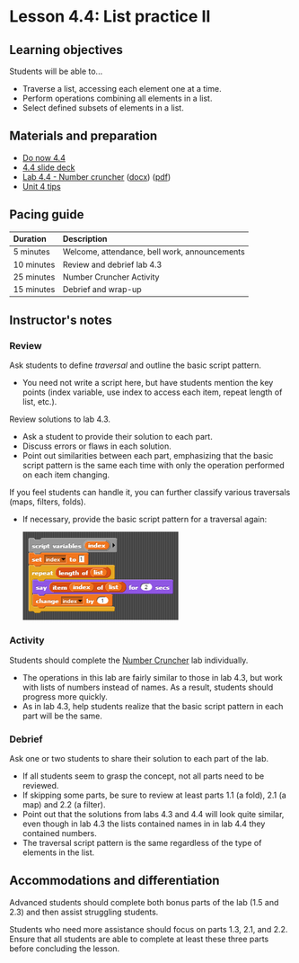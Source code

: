 # Lesson 4.4: List practice II

## Learning objectives

Students will be able to...

* Traverse a list, accessing each element one at a time.
* Perform operations combining all elements in a list.
* Select defined subsets of elements in a list.

## Materials and preparation

* [Do now 4.4](do_now_44.md)
* [4.4 slide deck](https://github.com/TEALSK12/introduction-to-computer-science/raw/master/slidedecks/TEALS%20SNAP%204.4.pptx)
* [Lab 4.4 - Number cruncher](lab_44.md) ([docx](https://github.com/TEALSK12/introduction-to-computer-science/raw/master/Unit%204%20Word/Lab%204.4%20Number%20Cruncher.docx)) ([pdf](https://github.com/TEALSK12/introduction-to-computer-science/raw/master/Unit%204%20PDF/Lab%204.4%20Number%20Cruncher.pdf))
* [Unit 4 tips](unit_4_tips.md)

## Pacing guide

| Duration   | Description                                   |
| :---------- | :--------------------------------------------- |
| 5 minutes  | Welcome, attendance, bell work, announcements |
| 10 minutes | Review and debrief lab 4.3                    |
| 25 minutes | Number Cruncher Activity                      |
| 15 minutes | Debrief and wrap-up                           |

## Instructor's notes

### Review

Ask students to define _traversal_ and outline the basic script pattern.

* You need not write a script here, but have students mention the key points (index variable, use index to access each item, repeat length of list, etc.).

Review solutions to lab 4.3.

* Ask a student to provide their solution to each part.
* Discuss errors or flaws in each solution.
* Point out similarities between each part, emphasizing that the basic script pattern is the same each time with only the operation performed on each item changing.

If you feel students can handle it, you can further classify various traversals (maps, filters, folds).

* If necessary, provide the basic script pattern for a traversal again:

  ![simple list traversal](images/simple_list_traversal.png)

### Activity

Students should complete the [Number Cruncher](lab_44.md) lab individually.

* The operations in this lab are fairly similar to those in lab 4.3, but work with lists of numbers instead of names.  As a result, students should progress more quickly.
* As in lab 4.3, help students realize that the basic script pattern in each part will be the same.

### Debrief

Ask one or two students to share their solution to each part of the lab.

* If all students seem to grasp the concept, not all parts need to be reviewed.
* If skipping some parts, be sure to review at least parts 1.1 (a fold), 2.1 (a map) and 2.2 (a filter).
* Point out that the solutions from labs 4.3 and 4.4 will look quite similar, even though in lab 4.3 the lists contained names in in lab 4.4 they contained numbers.
* The traversal script pattern is the same regardless of the type of elements in the list.

## Accommodations and differentiation

Advanced students should complete both bonus parts of the lab (1.5 and 2.3) and then assist struggling students.

Students who need more assistance should focus on parts 1.3, 2.1, and 2.2.  Ensure that all students are able to complete at least these three parts before concluding the lesson.
